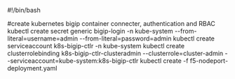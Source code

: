 #!/bin/bash

#create kubernetes bigip container connecter, authentication and RBAC
kubectl create secret generic bigip-login -n kube-system --from-literal=username=admin --from-literal=password=admin
kubectl create serviceaccount k8s-bigip-ctlr -n kube-system
kubectl create clusterrolebinding k8s-bigip-ctlr-clusteradmin --clusterrole=cluster-admin --serviceaccount=kube-system:k8s-bigip-ctlr
kubectl create -f f5-nodeport-deployment.yaml